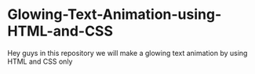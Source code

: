 # Glowing-Text-Animation-using-HTML-and-CSS
Hey guys in this repository we will make a glowing text animation by using HTML and CSS only
